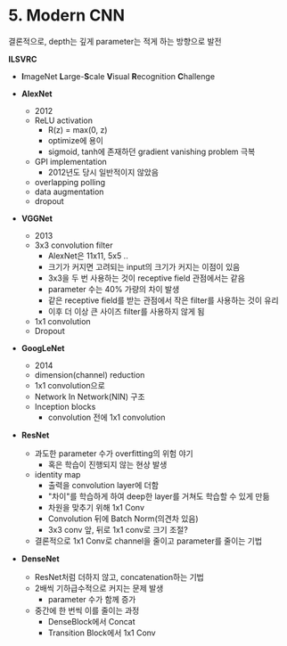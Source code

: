 # 5. Modern CNN

결론적으로, depth는 깊게 parameter는 적게 하는 방향으로 발전

**ILSVRC**

- **I**mageNet **L**arge-**S**cale **V**isual **R**ecognition **C**hallenge





- **AlexNet**
  - 2012
  - ReLU activation
    - R(z) = max(0, z)
    - optimize에 용이
    - sigmoid, tanh에 존재하던 gradient vanishing problem 극복
  - GPI implementation
    - 2012년도 당시 일반적이지 않았음
  - overlapping polling
  - data augmentation
  - dropout
- **VGGNet**
  - 2013
  - 3x3 convolution filter
    - AlexNet은 11x11, 5x5 ..
    - 크기가 커지면 고려되는 input의 크기가 커지는 이점이 있음
    - 3x3을 두 번 사용하는 것이 receptive field 관점에서는 같음
    - parameter 수는 40% 가량의 차이 발생
    - 같은 receptive field를 받는 관점에서 작은 filter를 사용하는 것이 유리
    - 이후 더 이상 큰 사이즈 filter를 사용하지 않게 됨
  - 1x1 convolution
  - Dropout
- **GoogLeNet**
  - 2014
  - dimension(channel) reduction
  - 1x1 convolution으로 
  - Network In Network(NIN) 구조
  - Inception blocks
    - convolution 전에 1x1 convolution
- **ResNet**
  - 과도한 parameter 수가 overfitting의 위험 야기
    - 혹은 학습이 진행되지 않는 현상 발생
  - identity map
    - 출력을 convolution layer에 더함
    - "차이"를 학습하게 하여 deep한 layer를 거쳐도 학습할 수 있게 만듦
    - 차원을 맞추기 위해 1x1 Conv
    - Convolution 뒤에 Batch Norm(의견차 있음)
    - 3x3 conv 앞, 뒤로 1x1 conv로 크기 조절?
  - 결론적으로 1x1 Conv로 channel을 줄이고 parameter를 줄이는 기법
- **DenseNet**
  - ResNet처럼 더하지 않고, concatenation하는 기법
  - 2배씩 기하급수적으로 커지는 문제 발생
    - parameter 수가 함께 증가
  - 중간에 한 번씩 이를 줄이는 과정
    - DenseBlock에서 Concat
    - Transition Block에서 1x1 Conv
